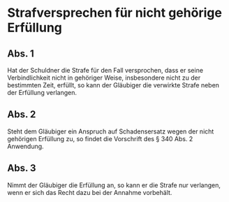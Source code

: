 # Strafversprechen für nicht gehörige Erfüllung



## Abs. 1

 Hat der Schuldner die Strafe für den Fall versprochen, dass er seine Verbindlichkeit nicht in gehöriger Weise, insbesondere nicht zu der bestimmten Zeit, erfüllt, so kann der Gläubiger die verwirkte Strafe neben der Erfüllung verlangen.

## Abs. 2

 Steht dem Gläubiger ein Anspruch auf Schadensersatz wegen der nicht gehörigen Erfüllung zu, so findet die Vorschrift des § 340 Abs. 2 Anwendung.

## Abs. 3

 Nimmt der Gläubiger die Erfüllung an, so kann er die Strafe nur verlangen, wenn er sich das Recht dazu bei der Annahme vorbehält. 

